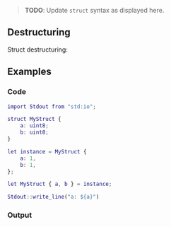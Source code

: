 > **TODO**: Update `struct` syntax as displayed here.

## Destructuring

Struct destructuring:

## Examples

### Code

```m
import Stdout from "std:io";

struct MyStruct {
    a: uint8;
    b: uint8;
}

let instance = MyStruct {
    a: 1,
    b: 1,
};

let MyStruct { a, b } = instance;

Stdout::write_line("a: ${a}")
```

### Output

```console

```